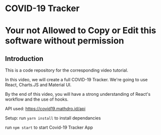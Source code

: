 # COVID-19 Tracker

# Your not Allowed to Copy or Edit this software without permission

## Introduction
This is a code repository for the corresponding video tutorial. 

In this video, we will create a full COVID-19 Tracker. We're going to use React, Charts.JS and Material UI.

By the end of this video, you will have a strong understanding of React's workflow and the use of hooks.

API used: https://covid19.mathdro.id/api

Setup:
run `yarn install` to install dependancies

run `npm start` to start Covid-19 Tracker App
